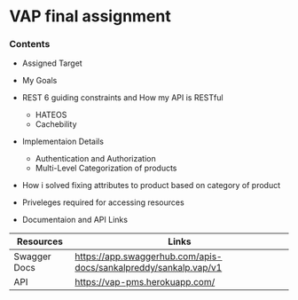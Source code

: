 # VAP final assignment

### Contents

* Assigned Target

* My Goals

* REST 6 guiding constraints and How my API is RESTful
   - HATEOS 
   - Cachebility

* Implementaion Details
   - Authentication and Authorization
   - Multi-Level Categorization of products
   
* How i solved fixing attributes to product based on category of product

* Priveleges required for accessing resources

* Documentaion and API Links


 Resources   | Links
------------ | -------------
Swagger Docs | https://app.swaggerhub.com/apis-docs/sankalpreddy/sankalp.vap/v1
API | https://vap-pms.herokuapp.com/


